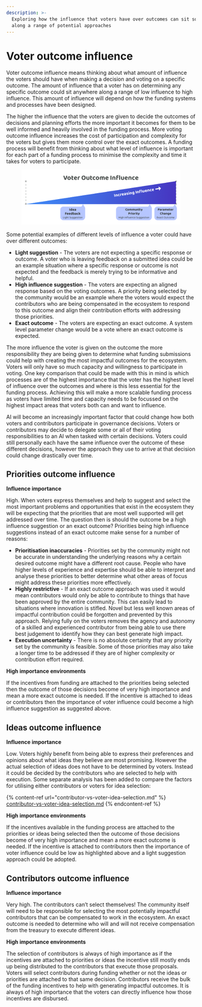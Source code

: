 ```yaml
---
description: >-
  Exploring how the influence that voters have over outcomes can sit somewhere
  along a range of potential approaches
---
```


# Voter outcome influence

Voter outcome influence means thinking about what amount of influence the voters should have when making a decision and voting on a specific outcome. The amount of influence that a voter has on determining any specific outcome could sit anywhere along a range of low influence to high influence. This amount of influence will depend on how the funding systems and processes have been designed.

The higher the influence that the voters are given to decide the outcomes of decisions and planning efforts the more important it becomes for them to be well informed and heavily involved in the funding process. More voting outcome influence increases the cost of participation and complexity for the voters but gives them more control over the exact outcomes. A funding process will benefit from thinking about what level of influence is important for each part of a funding process to minimise the complexity and time it takes for voters to participate.



<figure><img src="../.gitbook/assets/voter-outcome-influence.png" alt=""><figcaption></figcaption></figure>

Some potential examples of different levels of influence a voter could have over different outcomes:

* **Light suggestion** - The voters are not expecting a specific response or outcome. A voter who is leaving feedback on a submitted idea could be an example situation where a specific response or outcome is not expected and the feedback is merely trying to be informative and helpful.
* **High influence suggestion** - The voters are expecting an aligned response based on the voting outcomes. A priority being selected by the community would be an example where the voters would expect the contributors who are being compensated in the ecosystem to respond to this outcome and align their contribution efforts with addressing those priorities.
* **Exact outcome** - The voters are expecting an exact outcome. A system level parameter change would be a vote where an exact outcome is expected.



The more influence the voter is given on the outcome the more responsibility they are being given to determine what funding submissions could help with creating the most impactful outcomes for the ecosystem. Voters will only have so much capacity and willingness to participate in voting. One key comparison that could be made with this in mind is which processes are of the highest importance that the voter has the highest level of influence over the outcomes and where is this less essential for the funding process. Achieving this will make a more scalable funding process as voters have limited time and capacity needs to be focussed on the highest impact areas that voters both can and want to influence.

AI will become an increasingly important factor that could change how both voters and contributors participate in governance decisions. Voters or contributors may decide to delegate some or all of their voting responsibilities to an AI when tasked with certain decisions. Voters could still personally each have the same influence over the outcome of these different decisions, however the approach they use to arrive at that decision could change drastically over time.



## Priorities outcome influence



**Influence importance**

High. When voters express themselves and help to suggest and select the most important problems and opportunities that exist in the ecosystem they will be expecting that the priorities that are most well supported will get addressed over time. The question then is should the outcome be a high influence suggestion or an exact outcome? Priorities being high influence suggestions instead of an exact outcome make sense for a number of reasons:

* **Prioritisation inaccuracies** - Priorities set by the community might not be accurate in understanding the underlying reasons why a certain desired outcome might have a different root cause. People who have higher levels of experience and expertise should be able to interpret and analyse these priorities to better determine what other areas of focus might address these priorities more effectively.
* **Highly restrictive** - If an exact outcome approach was used it would mean contributors would only be able to contribute to things that have been approved by the entire community. This can easily lead to situations where innovation is stifled. Novel but less well known areas of impactful contribution could be forgotten and prevented by this approach. Relying fully on the voters removes the agency and autonomy of a skilled and experienced contributor from being able to use there best judgement to identify how they can best generate high impact.
* **Execution uncertainty** - There is no absolute certainty that any priority set by the community is feasible. Some of those priorities may also take a longer time to be addressed if they are of higher complexity or contribution effort required.



**High importance environments**

If the incentives from funding are attached to the priorities being selected then the outcome of those decisions become of very high importance and mean a more exact outcome is needed. If the incentive is attached to ideas or contributors then the importance of voter influence could become a high influence suggestion as suggested above.



## Ideas outcome influence



**Influence importance**

Low. Voters highly benefit from being able to express their preferences and opinions about what ideas they believe are most promising. However the actual selection of ideas does not have to be determined by voters. Instead it could be decided by the contributors who are selected to help with execution. Some separate analysis has been added to compare the factors for utilising either contributors or voters for idea selection:

{% content-ref url="contributor-vs-voter-idea-selection.md" %}
[contributor-vs-voter-idea-selection.md](contributor-vs-voter-idea-selection.md)
{% endcontent-ref %}



**High importance environments**

If the incentives available in the funding process are attached to the priorities or ideas being selected then the outcome of those decisions become of very high importance and mean a more exact outcome is needed. If the incentive is attached to contributors then the importance of voter influence could be low as highlighted above and a light suggestion approach could be adopted.



## Contributors outcome influence



**Influence importance**

Very high. The contributors can’t select themselves! The community itself will need to be responsible for selecting the most potentially impactful contributors that can be compensated to work in the ecosystem. An exact outcome is needed to determine who will and will not receive compensation from the treasury to execute different ideas.



**High importance environments**

The selection of contributors is always of high importance as if the incentives are attached to priorities or ideas the incentive still mostly ends up being distributed to the contributors that execute those proposals. Voters will select contributors during funding whether or not the ideas or priorities are attached to that same decision. Contributors receive the bulk of the funding incentives to help with generating impactful outcomes. It is always of high importance that the voters can directly influence how those incentives are disbursed.
